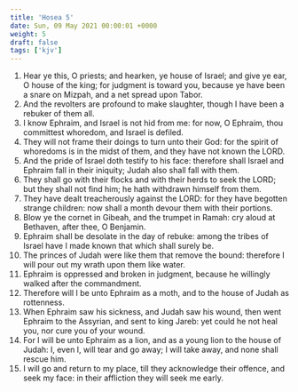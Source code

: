 ```yaml
---
title: 'Hosea 5'
date: Sun, 09 May 2021 00:00:01 +0000
weight: 5
draft: false
tags: ['kjv'] 
---
```


1. Hear ye this, O priests; and hearken, ye house of Israel; and give ye ear, O house of the king; for judgment is toward you, because ye have been a snare on Mizpah, and a net spread upon Tabor.
2. And the revolters are profound to make slaughter, though I have been a rebuker of them all.
3. I know Ephraim, and Israel is not hid from me: for now, O Ephraim, thou committest whoredom, and Israel is defiled.
4. They will not frame their doings to turn unto their God: for the spirit of whoredoms is in the midst of them, and they have not known the LORD.
5. And the pride of Israel doth testify to his face: therefore shall Israel and Ephraim fall in their iniquity; Judah also shall fall with them.
6. They shall go with their flocks and with their herds to seek the LORD; but they shall not find him; he hath withdrawn himself from them.
7. They have dealt treacherously against the LORD: for they have begotten strange children: now shall a month devour them with their portions.
8. Blow ye the cornet in Gibeah, and the trumpet in Ramah: cry aloud at Bethaven, after thee, O Benjamin.
9. Ephraim shall be desolate in the day of rebuke: among the tribes of Israel have I made known that which shall surely be.
10. The princes of Judah were like them that remove the bound: therefore I will pour out my wrath upon them like water.
11. Ephraim is oppressed and broken in judgment, because he willingly walked after the commandment.
12. Therefore will I be unto Ephraim as a moth, and to the house of Judah as rottenness.
13. When Ephraim saw his sickness, and Judah saw his wound, then went Ephraim to the Assyrian, and sent to king Jareb: yet could he not heal you, nor cure you of your wound.
14. For I will be unto Ephraim as a lion, and as a young lion to the house of Judah: I, even I, will tear and go away; I will take away, and none shall rescue him.
15. I will go and return to my place, till they acknowledge their offence, and seek my face: in their affliction they will seek me early.
